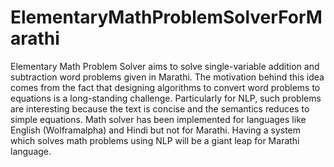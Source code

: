 # ElementaryMathProblemSolverForMarathi
Elementary Math Problem Solver aims to solve single-variable addition and subtraction word problems given in Marathi.
The motivation behind this idea comes from the fact that designing algorithms to convert
word problems to equations is a long-standing challenge. Particularly for NLP, such problems are
interesting because the text is concise and the semantics reduces to simple equations. Math solver
has been implemented for languages like English (Wolframalpha) and Hindi but not for Marathi.
Having a system which solves math problems using NLP will be a giant leap for Marathi language.

